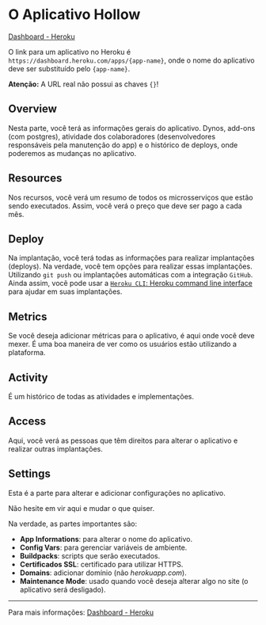 # O Aplicativo Hollow
[Dashboard - Heroku](https://dashboard.heroku.com)

O link para um aplicativo no Heroku é ``https://dashboard.heroku.com/apps/{app-name}``, onde o nome do aplicativo
deve ser substituído pelo ``{app-name}``.

<b>Atenção:</b> A URL real não possui as chaves ``{}``!

## Overview
Nesta parte, você terá as informações gerais do aplicativo. Dynos, add-ons (com postgres), atividade dos colaboradores (desenvolvedores responsáveis pela manutenção do app) e
o histórico de deploys, onde poderemos as mudanças no aplicativo.

## Resources
Nos recursos, você verá um resumo de todos os microsserviços que estão sendo executados. Assim, você verá o preço que deve ser pago a cada mês.

## Deploy
Na implantação, você terá todas as informações para realizar implantações (deploys). Na verdade, você tem opções para realizar essas implantações. Utilizando ``git push`` ou implantações automáticas com a integração ``GitHub``. Ainda assim, você pode usar a [`Heroku CLI`: Heroku command line interface](https://devcenter.heroku.com/articles/heroku-command-line) para ajudar em suas implantações.

## Metrics
Se você deseja adicionar métricas para o aplicativo, é aqui onde você deve mexer. É uma boa maneira de ver como os usuários estão utilizando a plataforma.

## Activity
É um histórico de todas as atividades e implementações.

## Access
Aqui, você verá as pessoas que têm direitos para alterar o aplicativo e realizar outras implantações.

## Settings
Esta é a parte para alterar e adicionar configurações no aplicativo.

Não hesite em vir aqui e mudar o que quiser.

Na verdade, as partes importantes são:

- <b>App Informations</b>: para alterar o nome do aplicativo.
- <b>Config Vars</b>: para gerenciar variáveis de ambiente.
- <b>Buildpacks</b>: scripts que serão executados.
- <b>Certificados SSL</b>: certificado para utilizar HTTPS.
- <b>Domains</b>: adicionar domínio (não <em>herokuapp.com</em>).
- <b>Maintenance Mode</b>: usado quando você deseja alterar algo no site (o aplicativo será desligado).


<hr>

Para mais informações:
[Dashboard - Heroku](https://dashboard.heroku.com)